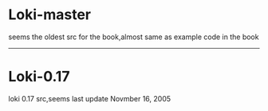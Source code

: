 


# Loki-master

seems the oldest src for the book,almost same as example code in the book 

----

# Loki-0.17
loki 0.17 src,seems last update Novmber 16, 2005
